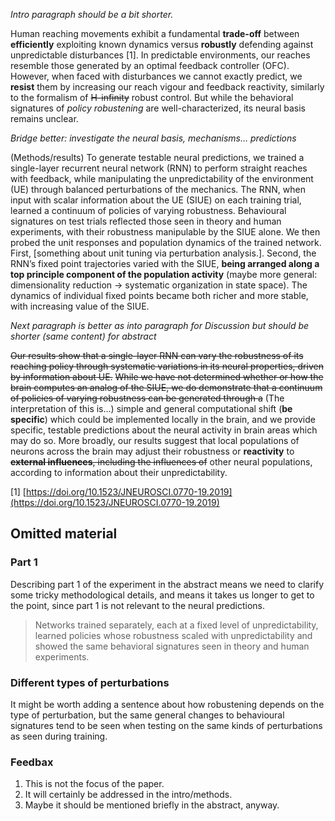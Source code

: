 
*Intro paragraph should be a bit shorter.*

Human reaching movements exhibit a fundamental **trade-off** between **efficiently** exploiting known dynamics versus **robustly** defending against unpredictable disturbances [1]. In predictable environments, our reaches resemble those generated by an optimal feedback controller (OFC). However, when faced with disturbances we cannot exactly predict, we **resist** them by increasing our reach vigour and feedback reactivity, similarly to the formalism of ~~H-infinity~~ robust control. But while the behavioral signatures of *policy robustening* are well-characterized, its neural basis remains unclear. 

*Bridge better: investigate the neural basis, mechanisms… predictions*

(Methods/results) To generate testable neural predictions, we trained a single-layer recurrent neural network (RNN) to perform straight reaches with feedback, while manipulating the unpredictability of the environment (UE) through balanced perturbations of the mechanics. The RNN, when input with scalar information about the UE (SIUE) on each training trial, learned a continuum of policies of varying robustness. Behavioural signatures on test trials reflected those seen in theory and human experiments, with their robustness manipulable by the SIUE alone. We then probed the unit responses and population dynamics of the trained network. First, \[something about unit tuning via perturbation analysis.\]. Second, the RNN’s fixed point trajectories varied with the SIUE, **being arranged along a top principle component of the population activity** (maybe more general: dimensionality reduction → systematic organization in state space). The dynamics of individual fixed points became both richer and more stable, with increasing value of the SIUE. 

*Next paragraph is better as into paragraph for Discussion but should be shorter (same content) for abstract*

~~Our results show that a single-layer RNN can vary the robustness of its reaching policy through systematic variations in its neural properties, driven by information about UE.~~ ~~While we have not determined whether or how the brain computes an analog of the SIUE, we do demonstrate that a continuum of policies of varying robustness can be generated through a~~ (The interpretation of this is…) simple and general computational shift (**be specific**) which could be implemented locally in the brain, and we provide specific, testable predictions about the neural activity in brain areas which may do so. More broadly, our results suggest that local populations of neurons across the brain may adjust their robustness or **reactivity** to ~~**external influences**, including the influences of~~ other neural populations, according to information about their unpredictability.

[1] [https://doi.org/10.1523/JNEUROSCI.0770-19.2019](https://doi.org/10.1523/JNEUROSCI.0770-19.2019)

## Omitted material

### Part 1

Describing part 1 of the experiment in the abstract means we need to clarify some tricky methodological details, and means it takes us longer to get to the point, since part 1 is not relevant to the neural predictions.

> Networks trained separately, each at a fixed level of unpredictability, learned policies whose robustness scaled with unpredictability and showed the same behavioral signatures seen in theory and human experiments. 

### Different types of perturbations

It might be worth adding a sentence about how robustening depends on the type of perturbation, but the same general changes to behavioural signatures tend to be seen when testing on the same kinds of perturbations as seen during training.

### Feedbax

1. This is not the focus of the paper. 
2. It will certainly be addressed in the intro/methods.
3. Maybe it should be mentioned briefly in the abstract, anyway.